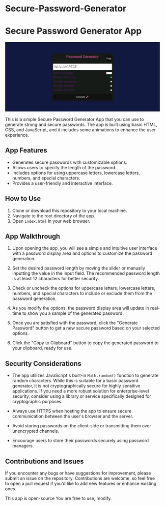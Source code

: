 # Secure-Password-Generator

# Secure Password Generator App

![Password Generator App](./assets/images/apppreview.png)

This is a simple Secure Password Generator App that you can use to generate strong and secure passwords. The app is built using basic HTML, CSS, and JavaScript, and it includes some animations to enhance the user experience.

##  App Features

- Generates secure passwords with customizable options.
- Allows users to specify the length of the password.
- Includes options for using uppercase letters, lowercase letters, numbers, and special characters.
- Provides a user-friendly and interactive interface.

## How to Use

1. Clone or download this repository to your local machine.
2. Navigate to the root directory of the app.
3. Open `index.html` in your web browser.

## App Walkthrough

1. Upon opening the app, you will see a simple and intuitive user interface with a password display area and options to customize the password generation.

2. Set the desired password length by moving the slider or manually inputting the value in the input field. The recommended password length is at least 12 characters for better security.

3. Check or uncheck the options for uppercase letters, lowercase letters, numbers, and special characters to include or exclude them from the password generation.

4. As you modify the options, the password display area will update in real-time to show you a sample of the generated password.

5. Once you are satisfied with the password, click the "Generate Password" button to get a new secure password based on your selected options.

6. Click the "Copy to Clipboard" button to copy the generated password to your clipboard, ready for use.

## Security Considerations

- The app utilizes JavaScript's built-in `Math.random()` function to generate random characters. While this is suitable for a basic password generator, it is not cryptographically secure for highly sensitive applications. If you need a more robust solution for enterprise-level security, consider using a library or service specifically designed for cryptographic purposes.

- Always use HTTPS when hosting the app to ensure secure communication between the user's browser and the server.

- Avoid storing passwords on the client-side or transmitting them over unencrypted channels.

- Encourage users to store their passwords securely using password managers.

## Contributions and Issues

If you encounter any bugs or have suggestions for improvement, please submit an issue on the repository. Contributions are welcome, so feel free to open a pull request if you'd like to add new features or enhance existing ones.


This app is open-source  You are free to use, modify.
